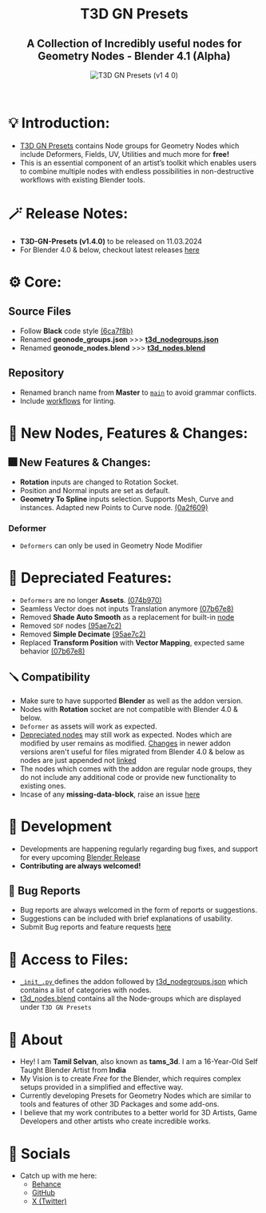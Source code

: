 <div align="center">

# T3D GN Presets
##  A Collection of Incredibly useful nodes for Geometry Nodes - Blender 4.1 (Alpha)

![T3D GN Presets (v1 4 0)](https://github.com/Tams3d/T3D-GN-Presets/assets/106262964/c3efe10c-5478-4ad7-954a-8a838cf1a0b1)

<br>
</div>

# 💡 Introduction:

* [T3D GN Presets](https://github.com/Tams3d/T3D-GN-Presets/#t3d-gn-presets) contains Node groups for Geometry Nodes which include Deformers, Fields, UV, Utilities and much more for **free!**
* This is an essential component of an artist’s toolkit which enables users to combine multiple nodes with endless possibilities in non-destructive workflows with existing Blender tools.

# 🪄 Release Notes:

- **T3D-GN-Presets (v1.4.0)** to be released on 11.03.2024
- For Blender 4.0 & below, checkout latest releases [here](https://github.com/Tams3d/T3D-GN-Presets/releases)

# ⚙️ Core:
## Source Files

- Follow **Black** code style [(6ca7f8b)](https://github.com/Tams3d/T3D-GN-Presets/commit/6ca7f8b)
- Renamed **geonode_groups.json** >>> [**t3d_nodegroups.json**](https://github.com/Tams3d/T3D-GN-Presets/blob/main/t3d_nodegroups.json)
- Renamed **geonode_nodes.blend** >>> [**t3d_nodes.blend**](https://github.com/Tams3d/T3D-GN-Presets/blob/main/t3d_nodes.blend)

## Repository
- Renamed branch name from **Master** to [`main`](https://github.com/Tams3d/T3D-GN-Presets/tree/main) to avoid grammar conflicts.
- Include [workflows](https://github.com/Tams3d/T3D-GN-Presets/actions) for linting.

# 🎉 New Nodes, Features & Changes:

## 🎆 New Features & Changes:
- **Rotation** inputs are changed to Rotation Socket.
- Position and Normal inputs are set as default.
- **Geometry To Spline** inputs selection. Supports Mesh, Curve and instances. Adapted new Points to Curve node. [(0a2f609)](https://github.com/Tams3d/T3D-GN-Presets/commit/0a2f609)

### Deformer
- `Deformers` can only be used in Geometry Node Modifier

# 🚨 Depreciated Features:
- `Deformers` are no longer **Assets**. [(074b970)](https://github.com/Tams3d/T3D-GN-Presets/commit/074b970)
- Seamless Vector does not inputs Translation anymore
 [(07b67e8)](https://github.com/Tams3d/T3D-GN-Presets/commit/07b67e8)
- Removed **Shade Auto Smooth** as a replacement for built-in [node](https://projects.blender.org/blender/blender/pulls/108014)
- Removed `SDF` nodes [(95ae7c2)](https://github.com/Tams3d/T3D-GN-Presets/commit/95ae7c2)
- Removed **Simple Decimate** [(95ae7c2)](https://github.com/Tams3d/T3D-GN-Presets/commit/95ae7c2)
- Replaced **Transform Position** with **Vector Mapping**, expected same behavior [(07b67e8)](https://github.com/Tams3d/T3D-GN-Presets/commit/07b67e8)

## 🪛 Compatibility
- Make sure to have supported **Blender** as well as the addon version.
- Nodes with **Rotation** socket are not compatible with Blender 4.0 & below.
- `Deformer` as assets will work as expected.
- [Depreciated nodes](https://github.com/Tams3d/T3D-GN-Presets?tab=readme-ov-file#-depreciationed-features) may still work as expected. Nodes which are modified by user remains as modified. [Changes](https://github.com/Tams3d/T3D-GN-Presets#-new-features--changes) in newer addon versions aren't useful for files migrated from Blender 4.0 & below as nodes are just appended not [linked](https://github.com/Tams3d/T3D-GN-Presets/blob/main/__init__.py#L198)
- The nodes which comes with the addon are regular node groups, they do not include any additional code or provide new functionality to existing ones.
- Incase of any **missing-data-block**, raise an issue [here](https://github.com/Tams3d/T3D-GN-Presets/issues)

# 🎯 Development
- Developments are happening regularly regarding bug fixes, and support for every upcoming [Blender Release](https://www.blender.org/download/releases/)
- **Contributing are always welcomed!**

## 👻 Bug Reports
- Bug reports are always welcomed in the form of reports or suggestions.
- Suggestions can be included with brief explanations of usability.
- Submit Bug reports and feature requests [here](https://github.com/Tams3d/T3D-GN-Presets/issues)

# 📂 Access to Files:
- [ `_init_.py` ](https://github.com/Tams3d/T3D-GN-Presets/blob/main/__init__.py) defines the addon followed by [t3d_nodegroups.json](https://github.com/Tams3d/T3D-GN-Presets/blob/main/t3d_nodegroups.json) which contains a list of categories with nodes.
- [t3d_nodes.blend](https://github.com/Tams3d/T3D-GN-Presets/blob/main/t3d_nodes.blend) contains all the Node-groups which are displayed under `T3D GN Presets`

# 🦄 About 
  - Hey! I am **Tamil Selvan**, also known as **tams_3d**. I am a 16-Year-Old Self Taught Blender Artist from **India**
  - My Vision is to create *Free* for the Blender, which requires complex setups provided in a simplified and effective way.
  - Currently developing Presets for Geometry Nodes which are similar to tools and features of other 3D Packages and some add-ons.
  - I believe that my work contributes to a better world for 3D Artists, Game Developers and other artists who create incredible works.
  
  # 🥂 Socials
  - Catch up with me here:
    * [Behance](https://www.behance.net/tamilselvan3d)
    * [GitHub](https://github.com/Tams3d)
    * [X (Twitter)](https://twitter.com/Tams_3d)
